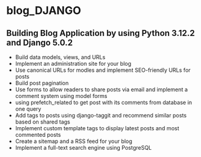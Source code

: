# blog_DJANGO
## Building Blog Application by using Python 3.12.2 and Django 5.0.2
- Build data models, views, and URLs
- Implement an administration site for your blog
- Use canonical URLs for modles and implement SEO-friendly URLs for posts
- Build post pagination
- Use forms to allow readers to share posts via email and implement a comment system using model forms
- using prefetch_related to get post with its comments from database in one query
- Add tags to posts using django-taggit and recommend similar posts based on shared tags
- Implement custom template tags to display latest posts and most commented posts
- Create a sitemap and a RSS feed for your blog
- Implement a full-text search engine using PostgreSQL
